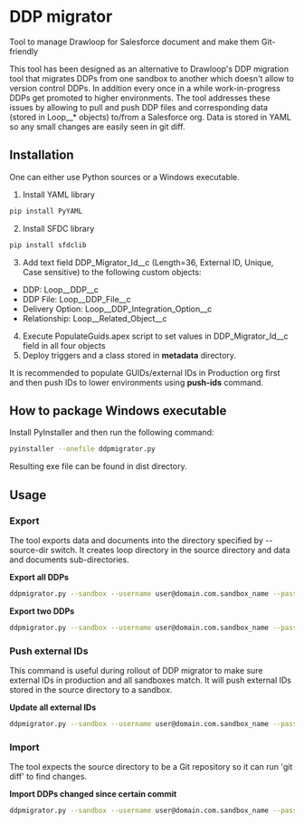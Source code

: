 # DDP migrator
Tool to manage Drawloop for Salesforce document and make them Git-friendly


This tool has been designed as an alternative to Drawloop's DDP migration tool
that migrates DDPs from one sandbox to another which doesn't allow to version
control DDPs. In addition every once in a while work-in-progress DDPs get
promoted to higher environments.
The tool addresses these issues by allowing to pull and push DDP files and
corresponding data (stored in Loop__* objects) to/from a Salesforce org.
Data is stored in YAML so any small changes are easily seen in git diff.

## Installation

One can either use Python sources or a Windows executable.

1. Install YAML library
```sh
pip install PyYAML
```

2. Install SFDC library
```sh
pip install sfdclib
```

3. Add text field DDP\_Migrator\_Id\_\_c (Length=36, External ID, Unique, Case sensitive) to the following custom objects:
 * DDP: Loop\_\_DDP\_\_c
 * DDP File: Loop\_\_DDP\_File\_\_c
 * Delivery Option: Loop\_\_DDP\_Integration_Option\_\_c
 * Relationship: Loop\_\_Related\_Object\_\_c

4. Execute PopulateGuids.apex script to set values in DDP\_Migrator\_Id\_\_c field in all four objects
5. Deploy triggers and a class stored in **metadata** directory.

It is recommended to populate GUIDs/external IDs in Production org first
and then push IDs to lower environments using **push-ids** command.

How to package Windows executable
---------------------------------
Install PyInstaller and then run the following command:
```sh
pyinstaller --onefile ddpmigrator.py
```
Resulting exe file can be found in dist directory.

## Usage

### Export

The tool exports data and documents into the directory specified by --source-dir switch.
It creates loop directory in the source directory and data and documents sub-directories.

**Export all DDPs**
```sh
ddpmigrator.py --sandbox --username user@domain.com.sandbox_name --password Secret --source-dir .. export
```

**Export two DDPs**
```sh
ddpmigrator.py --sandbox --username user@domain.com.sandbox_name --password Secret --source-dir .. export --ddp "DDP one" "DDP two"
```

### Push external IDs

This command is useful during rollout of DDP migrator to make sure external IDs in production and all sandboxes match.
It will push external IDs stored in the source directory to a sandbox.

**Update all external IDs**
```sh
ddpmigrator.py --sandbox --username user@domain.com.sandbox_name --password Secret --source-dir .. push-ids
```

### Import
The tool expects the source directory to be a Git repository so it can run 'git diff' to find changes.

**Import DDPs changed since certain commit**
```sh
ddpmigrator.py --sandbox --username user@domain.com.sandbox_name --password Secret --source-dir .. --baseline 6771fbc7 import
```